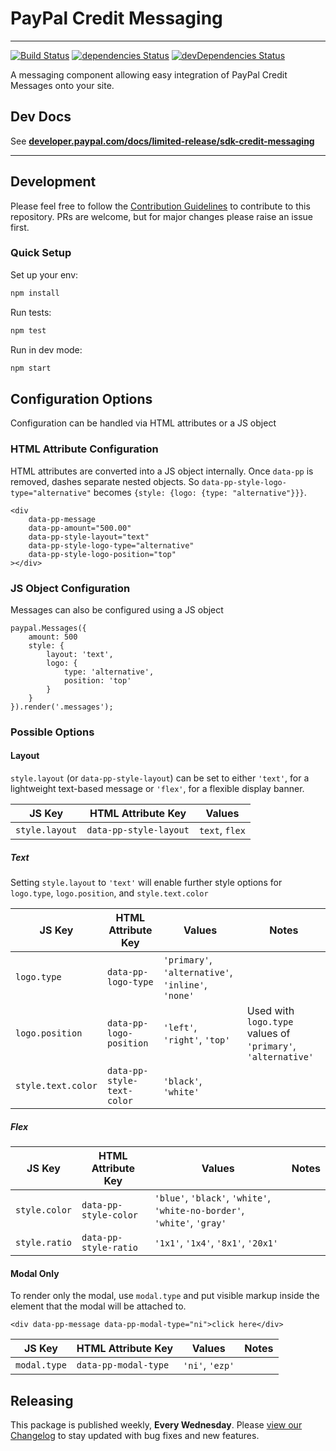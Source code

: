 # PayPal Credit Messaging

---

[![Build Status](https://travis-ci.org/paypal/paypal-messaging-components.svg?branch=master)](https://travis-ci.org/paypal/paypal-messaging-components) [![dependencies Status](https://david-dm.org/paypal/paypal-messaging-components/status.svg)](https://david-dm.org/paypal/paypal-messaging-components) [![devDependencies Status](https://david-dm.org/paypal/paypal-messaging-components/dev-status.svg)](https://david-dm.org/paypal/paypal-messaging-components?type=dev)

A messaging component allowing easy integration of PayPal Credit Messages onto your site.

## Dev Docs

See [**developer.paypal.com/docs/limited-release/sdk-credit-messaging**](https://developer.paypal.com/docs/limited-release/sdk-credit-messaging/)

---

## Development

Please feel free to follow the [Contribution Guidelines](./CONTRIBUTING.md) to contribute to this repository. PRs are welcome, but for major changes please raise an issue first.

### Quick Setup

Set up your env:

```bash
npm install
```

Run tests:

```bash
npm test
```

Run in dev mode:

```bash
npm start
```

## Configuration Options

Configuration can be handled via HTML attributes or a JS object

### HTML Attribute Configuration

HTML attributes are converted into a JS object internally. Once `data-pp` is removed, dashes separate nested objects. So `data-pp-style-logo-type="alternative"` becomes `{style: {logo: {type: "alternative"}}}`.

```
<div
    data-pp-message
    data-pp-amount="500.00"
    data-pp-style-layout="text"
    data-pp-style-logo-type="alternative"
    data-pp-style-logo-position="top"
></div>
```

### JS Object Configuration

Messages can also be configured using a JS object

```
paypal.Messages({
    amount: 500
    style: {
        layout: 'text',
        logo: {
            type: 'alternative',
            position: 'top'
        }
    }
}).render('.messages');
```

### Possible Options

#### Layout

`style.layout` (or `data-pp-style-layout`) can be set to either `'text'`, for a lightweight text-based message or `'flex'`, for a flexible display banner.

| JS Key         | HTML Attribute Key     | Values         |
| -------------- | ---------------------- | -------------- |
| `style.layout` | `data-pp-style-layout` | `text`, `flex` |

##### Text

Setting `style.layout` to `'text'` will enable further style options for `logo.type`, `logo.position`, and `style.text.color`

| JS Key             | HTML Attribute Key         | Values                                             | Notes                                                        |
| ------------------ | -------------------------- | -------------------------------------------------- | ------------------------------------------------------------ |
| `logo.type`        | `data-pp-logo-type`        | `'primary'`, `'alternative'`, `'inline'`, `'none'` |                                                              |
| `logo.position`    | `data-pp-logo-position`    | `'left'`, `'right'`, `'top'`                       | Used with `logo.type` values of `'primary'`, `'alternative'` |
| `style.text.color` | `data-pp-style-text-color` | `'black'`, `'white'`                               |                                                              |

##### Flex

| JS Key        | HTML Attribute Key    | Values                                                                   | Notes |
| ------------- | --------------------- | ------------------------------------------------------------------------ | ----- |
| `style.color` | `data-pp-style-color` | `'blue'`, `'black'`, `'white'`, `'white-no-border'`, `'white'`, `'gray'` |       |
| `style.ratio` | `data-pp-style-ratio` | `'1x1'`, `'1x4'`, `'8x1'`, `'20x1'`                                      |       |

#### Modal Only

To render only the modal, use `modal.type` and put visible markup inside the element that the modal will be attached to.

```
<div data-pp-message data-pp-modal-type="ni">click here</div>
```

| JS Key       | HTML Attribute Key   | Values          | Notes |
| ------------ | -------------------- | --------------- | ----- |
| `modal.type` | `data-pp-modal-type` | `'ni'`, `'ezp'` |

## Releasing

This package is published weekly, **Every Wednesday**. Please [view our Changelog](CHANGELOG.md) to stay updated with bug fixes and new features.
